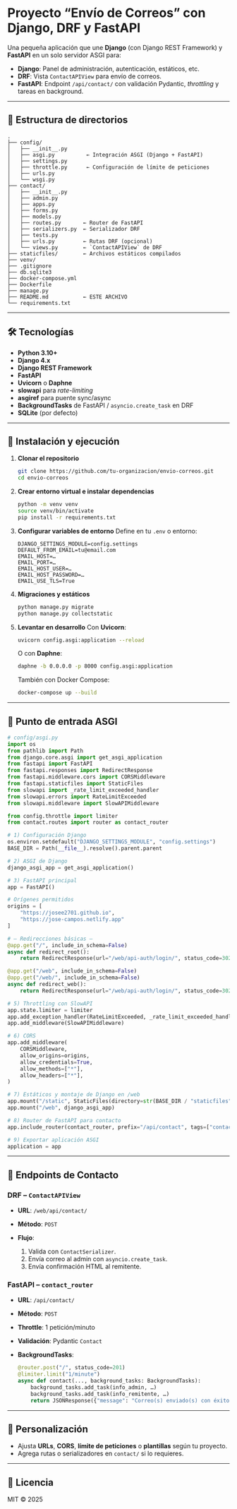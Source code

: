 # Proyecto “Envío de Correos” con Django, DRF y FastAPI

Una pequeña aplicación que une **Django** (con Django REST Framework) y **FastAPI** en un solo servidor ASGI para:

* **Django**: Panel de administración, autenticación, estáticos, etc.
* **DRF**: Vista `ContactAPIView` para envío de correos.
* **FastAPI**: Endpoint `/api/contact/` con validación Pydantic, *throttling* y tareas en background.

---

## 📁 Estructura de directorios

```
.
├── config/  
│   ├── __init__.py  
│   ├── asgi.py          ← Integración ASGI (Django + FastAPI)  
│   ├── settings.py
│   ├── throttle.py      ← Configuración de límite de peticiones  
│   ├── urls.py
│   └── wsgi.py
├── contact/  
│   ├── __init__.py
│   ├── admin.py
│   ├── apps.py
│   ├── forms.py
│   ├── models.py
│   ├── routes.py       ← Router de FastAPI  
│   ├── serializers.py  ← Serializador DRF  
│   ├── tests.py
│   ├── urls.py         ← Rutas DRF (opcional)  
│   └── views.py        ← `ContactAPIView` de DRF  
├── staticfiles/        ← Archivos estáticos compilados  
├── venv/
├── .gitignore
├── db.sqlite3
├── docker-compose.yml
├── Dockerfile
├── manage.py
├── README.md           ← ESTE ARCHIVO
└── requirements.txt
```

---

## 🛠️ Tecnologías

* **Python 3.10+**
* **Django 4.x**
* **Django REST Framework**
* **FastAPI**
* **Uvicorn** o **Daphne**
* **slowapi** para *rate-limiting*
* **asgiref** para puente sync/async
* **BackgroundTasks** de FastAPI / `asyncio.create_task` en DRF
* **SQLite** (por defecto)

---

## 🚀 Instalación y ejecución

1. **Clonar el repositorio**

   ```bash
   git clone https://github.com/tu-organizacion/envio-correos.git
   cd envio-correos
   ```

2. **Crear entorno virtual e instalar dependencias**

   ```bash
   python -m venv venv
   source venv/bin/activate
   pip install -r requirements.txt
   ```

3. **Configurar variables de entorno**
   Define en tu `.env` o entorno:

   ```
   DJANGO_SETTINGS_MODULE=config.settings
   DEFAULT_FROM_EMAIL=tu@email.com
   EMAIL_HOST=…
   EMAIL_PORT=…
   EMAIL_HOST_USER=…
   EMAIL_HOST_PASSWORD=…
   EMAIL_USE_TLS=True
   ```

4. **Migraciones y estáticos**

   ```bash
   python manage.py migrate
   python manage.py collectstatic
   ```

5. **Levantar en desarrollo**
   Con **Uvicorn**:

   ```bash
   uvicorn config.asgi:application --reload
   ```

   O con **Daphne**:

   ```bash
   daphne -b 0.0.0.0 -p 8000 config.asgi:application
   ```

   También con Docker Compose:

   ```bash
   docker-compose up --build
   ```

---

## 🔗 Punto de entrada ASGI

```python
# config/asgi.py
import os
from pathlib import Path
from django.core.asgi import get_asgi_application
from fastapi import FastAPI
from fastapi.responses import RedirectResponse
from fastapi.middleware.cors import CORSMiddleware
from fastapi.staticfiles import StaticFiles
from slowapi import _rate_limit_exceeded_handler
from slowapi.errors import RateLimitExceeded
from slowapi.middleware import SlowAPIMiddleware

from config.throttle import limiter
from contact.routes import router as contact_router

# 1) Configuración Django
os.environ.setdefault("DJANGO_SETTINGS_MODULE", "config.settings")
BASE_DIR = Path(__file__).resolve().parent.parent

# 2) ASGI de Django
django_asgi_app = get_asgi_application()

# 3) FastAPI principal
app = FastAPI()

# Orígenes permitidos
origins = [
    "https://josee2701.github.io",
    "https://jose-campos.netlify.app"
]

# — Redirecciones básicas —
@app.get("/", include_in_schema=False)
async def redirect_root():
    return RedirectResponse(url="/web/api-auth/login/", status_code=302)

@app.get("/web", include_in_schema=False)
@app.get("/web/", include_in_schema=False)
async def redirect_web():
    return RedirectResponse(url="/web/api-auth/login/", status_code=302)

# 5) Throttling con SlowAPI
app.state.limiter = limiter
app.add_exception_handler(RateLimitExceeded, _rate_limit_exceeded_handler)
app.add_middleware(SlowAPIMiddleware)

# 6) CORS
app.add_middleware(
    CORSMiddleware,
    allow_origins=origins,
    allow_credentials=True,
    allow_methods=["*"],
    allow_headers=["*"],
)

# 7) Estáticos y montaje de Django en /web
app.mount("/static", StaticFiles(directory=str(BASE_DIR / "staticfiles")), name="static")
app.mount("/web", django_asgi_app)

# 8) Router de FastAPI para contacto
app.include_router(contact_router, prefix="/api/contact", tags=["contact"])

# 9) Exportar aplicación ASGI
application = app
```

---

## 📨 Endpoints de Contacto

### DRF – `ContactAPIView`

* **URL**: `/web/api/contact/`
* **Método**: `POST`
* **Flujo**:

  1. Valida con `ContactSerializer`.
  2. Envía correo al admin con `asyncio.create_task`.
  3. Envía confirmación HTML al remitente.

### FastAPI – `contact_router`

* **URL**: `/api/contact/`
* **Método**: `POST`
* **Throttle**: 1 petición/minuto
* **Validación**: Pydantic `Contact`
* **BackgroundTasks**:

  ```python
  @router.post("/", status_code=201)
  @limiter.limit("1/minute")
  async def contact(..., background_tasks: BackgroundTasks):
      background_tasks.add_task(info_admin, …)
      background_tasks.add_task(info_remitente, …)
      return JSONResponse({"message": "Correo(s) enviado(s) con éxito"}, 201)
  ```

---

## 📝 Personalización

* Ajusta **URLs**, **CORS**, **límite de peticiones** o **plantillas** según tu proyecto.
* Agrega rutas o serializadores en `contact/` si lo requieres.

---

## 📜 Licencia

MIT © 2025
